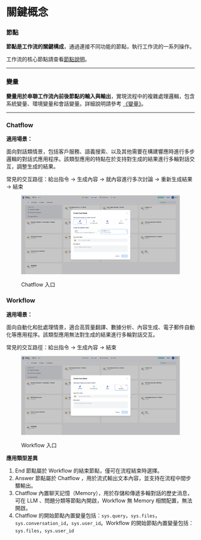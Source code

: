 # 關鍵概念

### 節點

**節點是工作流的關鍵構成**，通過連接不同功能的節點，執行工作流的一系列操作。

工作流的核心節點請查看[節點說明](node/)。

***

### 變量

**變量用於串聯工作流內前後節點的輸入與輸出**，實現流程中的複雜處理邏輯，包含系統變量、環境變量和會話變量。詳細說明請參考 [《變量》](variables.md)。

***

### Chatflow

**適用場景：**

面向對話類情景，包括客戶服務、語義搜索、以及其他需要在構建響應時進行多步邏輯的對話式應用程序。該類型應用的特點在於支持對生成的結果進行多輪對話交互，調整生成的結果。

常見的交互路徑：給出指令 → 生成內容 → 就內容進行多次討論 → 重新生成結果 → 結束

<figure><img src="../../.gitbook/assets/output.png" alt=""><figcaption><p>Chatflow 入口</p></figcaption></figure>

### Workflow

**適用場景：**

面向自動化和批處理情景，適合高質量翻譯、數據分析、內容生成、電子郵件自動化等應用程序。該類型應用無法對生成的結果進行多輪對話交互。

常見的交互路徑：給出指令 → 生成內容 → 結束

<figure><img src="../../.gitbook/assets/output (4).png" alt=""><figcaption><p>Workflow 入口</p></figcaption></figure>

**應用類型差異**

1. End 節點屬於 Workflow 的結束節點，僅可在流程結束時選擇。
2. Answer 節點屬於 Chatflow ，用於流式輸出文本內容，並支持在流程中間步驟輸出。
3. Chatflow 內置聊天記憶（Memory），用於存儲和傳遞多輪對話的歷史消息，可在 LLM 、問題分類等節點內開啟，Workflow 無 Memory 相關配置，無法開啟。
4. Chatflow 的開始節點內置變量包括：`sys.query`，`sys.files`，`sys.conversation_id`，`sys.user_id`。Workflow 的開始節點內置變量包括：`sys.files`，`sys.user_id`
